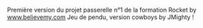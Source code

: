 Première version du projet passerelle n°1 de la formation Rocket by www.believemy.com
Jeu de pendu, version cowboys by JMighty !
